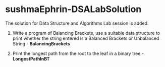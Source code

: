 # sushmaEphrin-DSALabSolution
The solution for Data Structure and Algorithms Lab session is added.

1) Write a program of Balancing Brackets, use a suitable data structure to print whether the string
entered is a Balanced Brackets or Unbalanced String -
**BalancingBrackets**

2) Print the longest path from the root to the leaf in a binary tree -
**LongestPathInBT** 
